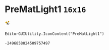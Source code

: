 # PreMatLight1 `16x16`
<img src="/img/PreMatLight1.png" width=16 height=16>

``` CSharp
EditorGUIUtility.IconContent("PreMatLight1")
```
```
-2496858024509757497
```
